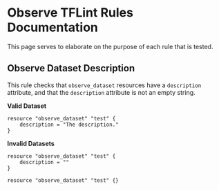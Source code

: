 # Observe TFLint Rules Documentation

This page serves to elaborate on the purpose of each rule that is tested.

## Observe Dataset Description

This rule checks that `observe_dataset` resources have a `description` attribute, and that the `description` attribute is not an empty string.

**Valid Dataset**

```hcl
resource "observe_dataset" "test" {
	description = "The description."
}
```

**Invalid Datasets**

```hcl
resource "observe_dataset" "test" {
	description = ""
}
```

```hcl
resource "observe_dataset" "test" {}
```